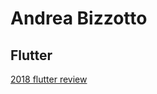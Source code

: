 # Andrea Bizzotto

## Flutter

[2018 flutter review](https://medium.com/coding-with-flutter/my-2018-year-in-review-with-flutter-3ddb259c1baa)
